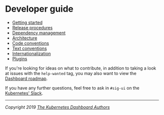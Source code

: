 # Developer guide

* [Getting started](getting-started.md)
* [Release procedures](release-procedures.md)
* [Dependency management](dependency-management.md)
* [Architecture](architecture.md)
* [Code conventions](code-conventions.md)
* [Text conventions](text-conventions.md)
* [Internationalization](internationalization.md)
* [Plugins](../plugins/README.md)

If you're looking for ideas on what to contribute, in addition to taking a look at issues with the `help-wanted` tag, you may also want to view the [Dashboard roadmap](../common/roadmap.md).

If you have any further questions, feel free to ask in `#sig-ui` on the [Kubernetes' Slack](https://kubernetes.slack.com/).

----
_Copyright 2019 [The Kubernetes Dashboard Authors](https://github.com/fallen0047/dashboard/graphs/contributors)_
